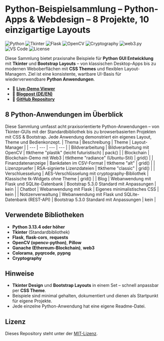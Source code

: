 # Python-Beispielsammlung – Python-Apps & Webdesign – 8 Projekte, 10 einzigartige Layouts

![Python](https://img.shields.io/badge/Python-3.13-blue?logo=python&logoColor=white) ![Tkinter](https://img.shields.io/badge/Tkinter-GUI-ff6f00) ![Flask](https://img.shields.io/badge/Flask-2.3-black?logo=flask&logoColor=white) ![OpenCV](https://img.shields.io/badge/OpenCV-4.10-green?logo=opencv&logoColor=white) ![Cryptography](https://img.shields.io/badge/Cryptography-Security-yellow) ![web3.py](https://img.shields.io/badge/web3.py-Blockchain-orange) ![VS Code](https://img.shields.io/badge/Editor-VS%20Code-007ACC?logo=visualstudiocode&logoColor=white) ![License](https://img.shields.io/badge/License-MIT-green)

Diese Sammlung bietet praxisnahe Beispiele für **Python GUI Entwicklung** mit **Tkinter** und **Bootstrap Layouts** – von klassischen Desktop-Apps bis zu modernen Weboberflächen mit **CSS Themes** und flexiblen Layout-Managern. Ziel ist eine konsistente, wartbare UI-Basis für wiederverwendbare **Python Anwendungen**.

- 🔗 **[Live-Demo Viewer](https://franzsteinkress.github.io/Python-Beispielsammlung/Vorschau/html-visuals/index.html)**
- 🔗 **[Blogpost (DE/EN)](https://steinkress.com/blog.html#post9)**
- 🔗 **[GitHub Repository](https://github.com/franzsteinkress/Python-Beispielsammlung)**

## 8 Python-Anwendungen im Überblick

Diese Sammlung umfasst acht praxisorientierte Python-Anwendungen – von Tkinter-GUIs mit der Standardbibliothek bis zu browserbasierten Projekten mit CSS & Bootstrap. Jede Anwendung demonstriert ein eigenes Layout, Theme und Bedienkonzept.
| Thema | Beschreibung | Theme | Layout-Manager |
| --- | --- | --- | --- |
| Bildverarbeitung | Bildverarbeitung mit OpenCV | ttktheme "plastik" (leicht futuristisch) | pack() |
| Blockchain | Blockchain-Demo mit Web3 | ttktheme "radiance" (Ubuntu-Stil) | grid() |
| Finanzdatenanzeige | Bankdaten im CSV-Format | ttktheme "alt" | grid() |
| Lizenzpruefer | RSA-signierte Lizenzdateien | ttktheme "classic" | grid() |
| Verschluesselung | AES-Verschlüsselung mit cryptography-Bibliothek | Klassische tk-Widgets ohne Theme | grid() |
| Blog | Webanwendung mit Flask und SQLite-Datenbank | Bootstrap 5.3.0 Standard mit Anpassungen | kein |
| Chatbot | Webanwendung mit Flask | Eigenes minimalistisches CSS | kein |
| Notizenverwaltung | Webanwendung mit Flask und SQLite-Datenbank (REST-API) | Bootstrap 5.3.0 Standard mit Anpassungen | kein |

## Verwendete Bibliotheken

- **Python 3.13.4 oder höher**
- **Tkinter** (Standardbibliothek)
- **Flask**, **flask-cors**, **requests**
- **OpenCV (opencv-python)**, **Pillow**
- **Ganache (Ethereum-Blockchain)**, **web3**
- **Colorama**, **pyqrcode**, **pypng**
- **Cryptography**

## Hinweise

- **Tkinter Design** und **Bootstrap Layouts** in einem Set – schnell anpassbar per **CSS Theme**.  
- Beispiele sind minimal gehalten, dokumentiert und dienen als Startpunkt für eigene Projekte.
- Jede einzelne Python-Anwendung hat eine eigene Readme-Datei.

## Lizenz

Dieses Repository steht unter der [MIT-Lizenz](./LICENSE).


